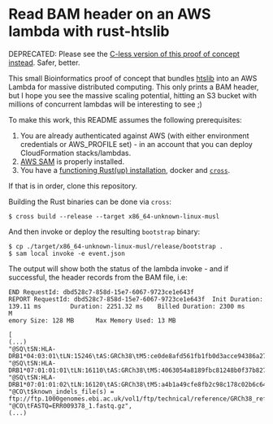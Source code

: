 # Read BAM header on an AWS lambda with rust-htslib

DEPRECATED: Please see the [C-less version of this proof of concept instead](https://github.com/umccr/s3-rust-noodles-bam). Safer, better.

This small Bioinformatics proof of concept that bundles [htslib](http://github.com/samtools/htslib) into
 an AWS Lambda for massive distributed computing. This only prints a BAM header, but I hope you see the
  massive scaling potential, hitting an S3 bucket with millions of concurrent lambdas will be interesting to see ;)

To make this work, this README assumes the following prerequisites:

1. You are already authenticated against AWS (with either environment credentials or AWS_PROFILE set) - in an
     account that you can deploy CloudFormation stacks/lambdas.
2. [AWS SAM](https://aws.amazon.com/serverless/sam/) is properly installed.
3. You have a [functioning Rust(up) installation](https://rustup.rs/),
     docker and [`cross`](https://github.com/rust-embedded/cross).

If that is in order, clone this repository.

Building the Rust binaries can be done via `cross`:

```
$ cross build --release --target x86_64-unknown-linux-musl
```

And then invoke or deploy the resulting `bootstrap` binary:

```
$ cp ./target/x86_64-unknown-linux-musl/release/bootstrap .
$ sam local invoke -e event.json
```

The output will show both the status of the lambda invoke - and if successful, the header records from the BAM file, i.e:

```
END RequestId: dbd528c7-858d-15e7-6067-9723ce1e643f
REPORT RequestId: dbd528c7-858d-15e7-6067-9723ce1e643f  Init Duration: 139.11 ms        Duration: 2251.32 ms    Billed Duration: 2300 ms      M
emory Size: 128 MB      Max Memory Used: 13 MB

[
(...)
"@SQ\tSN:HLA-DRB1*04:03:01\tLN:15246\tAS:GRCh38\tM5:ce0de8afd561fb1fb0d3acce94386a27\tUR:ftp://ftp.1000genomes.ebi.ac.uk/vol1/ftp/technical/reference/GRCh38_reference_genome/GRCh38_full_analysis_set_plus_decoy_hla.fa\tSP:Human",
"@SQ\tSN:HLA-DRB1*07:01:01:01\tLN:16110\tAS:GRCh38\tM5:4063054a8189fbc81248b0f37b8273fd\tUR:ftp://ftp.1000genomes.ebi.ac.uk/vol1/ftp/technical/reference/GRCh38_reference_genome/GRCh38_full_analysis_set_plus_decoy_hla.fa\tSP:Human",
"@SQ\tSN:HLA-DRB1*07:01:01:02\tLN:16120\tAS:GRCh38\tM5:a4b1a49cfe8fb2c98c178c02b6c64ed4\tUR:ftp://ftp.1000genomes.ebi.ac.uk/vol1/ftp/technical/reference/GRCh38_reference_genome/GRCh38_full_analysis_set_plus_decoy_hla.fa\tSP:Human",
"@CO\t$known_indels_file(s) = ftp://ftp.1000genomes.ebi.ac.uk/vol1/ftp/technical/reference/GRCh38_reference_genome/other_mapping_resources/ALL.wgs.1000G_phase3.GRCh38.ncbi_remapper.20150424.shapeit2_indels.vcf.gz",
"@CO\tFASTQ=ERR009378_1.fastq.gz",
(...)
```

